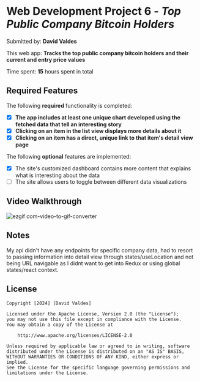 # Web Development Project 6 - *Top Public Company Bitcoin Holders*

Submitted by: **David Valdes**

This web app: **Tracks the top public company bitcoin holders and their current and entry price values**

Time spent: **15** hours spent in total

## Required Features

The following **required** functionality is completed:

- [X] **The app includes at least one unique chart developed using the fetched data that tell an interesting story**
- [X] **Clicking on an item in the list view displays more details about it**
- [X] **Clicking on an item has a direct, unique link to that item's detail view page**

The following **optional** features are implemented:

- [X] The site's customized dashboard contains more content that explains what is interesting about the data
- [ ] The site allows users to toggle between different data visualizations

## Video Walkthrough

![ezgif com-video-to-gif-converter](https://github.com/DavidEValdes/top-bitcoin-holders/assets/36570117/2b4d6721-d165-4c01-8aba-90429dd24cdf)


## Notes

My api didn't have any endpoints for specific company data, had to resort to passing information into detail view through states/useLocation and not being URL navigable as I didnt want to get into Redux or using global states/react context.

## License

    Copyright [2024] [David Valdes]

    Licensed under the Apache License, Version 2.0 (the "License");
    you may not use this file except in compliance with the License.
    You may obtain a copy of the License at

        http://www.apache.org/licenses/LICENSE-2.0

    Unless required by applicable law or agreed to in writing, software
    distributed under the License is distributed on an "AS IS" BASIS,
    WITHOUT WARRANTIES OR CONDITIONS OF ANY KIND, either express or implied.
    See the License for the specific language governing permissions and
    limitations under the License.
